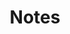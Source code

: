 ---
layout: page
title: Notes
published: true
permalink: /notes/
backlinks: <ul><li><a id="home" class="internal-link" href="/">davidklaing.com</a></li></ul>
---